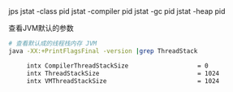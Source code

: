 ##
jps
jstat -class pid
jstat -compiler pid
jstat -gc pid
jstat -heap pid


查看JVM默认的参数

```sh
# 查看默认成的线程栈内存 JVM
java -XX:+PrintFlagsFinal -version |grep ThreadStack

     intx CompilerThreadStackSize                   = 0                                   {pd product}
     intx ThreadStackSize                           = 1024                                {pd product}
     intx VMThreadStackSize                         = 1024                                {pd product}
```
